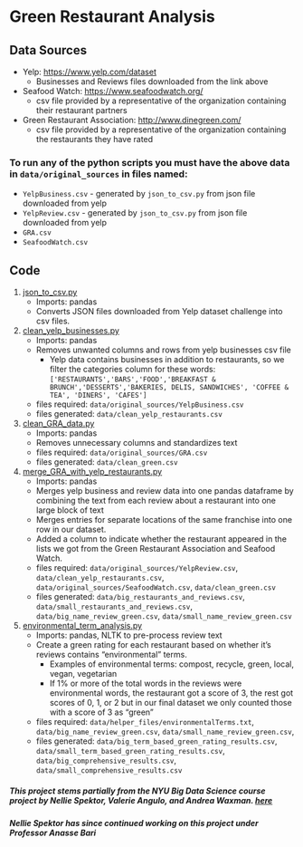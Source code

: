# Green Restaurant Analysis
## Data Sources
- Yelp: https://www.yelp.com/dataset
    - Businesses and Reviews files downloaded from the link above
- Seafood Watch: https://www.seafoodwatch.org/
    - csv file provided by a representative of the organization containing their restaurant partners
- Green Restaurant Association: http://www.dinegreen.com/
    - csv file provided by a representative of the organization containing the restaurants they have rated
### To run any of the python scripts you must have the above data in `data/original_sources` in files named: 
- `YelpBusiness.csv` - generated by `json_to_csv.py` from json file downloaded from yelp
- `YelpReview.csv` - generated by `json_to_csv.py` from json file downloaded from yelp
- `GRA.csv`
- `SeafoodWatch.csv`

## Code
1. [json_to_csv.py](https://github.com/nspektor/Green-Restaurant-Analysis/tree/master/pythonScripts)
   - Imports: pandas
   - Converts JSON files downloaded from Yelp dataset challenge into csv files.    
2. [clean_yelp_businesses.py](https://github.com/nspektor/Green-Restaurant-Analysis/tree/master/pythonScripts/clean_yelp_businesses.py)
    - Imports: pandas 
    - Removes unwanted columns and rows from yelp businesses csv file
        - Yelp data contains businesses in addition to restaurants,
         so we filter the categories column for these words: `['RESTAURANTS','BARS','FOOD','BREAKFAST & BRUNCH','DESSERTS','BAKERIES, DELIS, SANDWICHES', 'COFFEE & TEA', 'DINERS', 'CAFES']`
    - files required: `data/original_sources/YelpBusiness.csv`
    - files generated: `data/clean_yelp_restaurants.csv`
3. [clean_GRA_data.py](https://github.com/nspektor/Green-Restaurant-Analysis/tree/master/pythonScripts/clean_GRA_data.py)
   - Imports: pandas
   - Removes unnecessary columns and standardizes text
   - files required: `data/original_sources/GRA.csv`
   - files generated: `data/clean_green.csv`
4. [merge_GRA_with_yelp_restaurants.py](https://github.com/nspektor/Green-Restaurant-Analysis/tree/master/pythonScripts/merge_GRA_with_yelp_restaurants.py)
    - Imports: pandas
    - Merges yelp business and review data into one pandas dataframe by combining the text from each review about a restaurant into one large block of text
    - Merges entries for separate locations of the same franchise into one row in our dataset. 
    - Added a column to indicate whether the restaurant appeared in the 
    lists we got from the Green Restaurant Association and Seafood Watch.
   - files required:  `data/original_sources/YelpReview.csv`, 
                      `data/clean_yelp_restaurants.csv`, 
                      `data/original_sources/SeafoodWatch.csv`,
                      `data/clean_green.csv`
   - files generated: `data/big_restaurants_and_reviews.csv`, 
                      `data/small_restaurants_and_reviews.csv`,
                      `data/big_name_review_green.csv`,
                      `data/small_name_review_green.csv`
5. [environmental_term_analysis.py](https://github.com/nspektor/Green-Restaurant-Analysis/tree/master/pythonScripts/environmental_term_analysis.py)
    - Imports:  pandas, NLTK to pre-process review text
    - Create a green rating for each restaurant based on whether it’s reviews contains “environmental” terms. 
        - Examples of environmental terms: compost, recycle, green, local, vegan, vegetarian
        - If 1% or more of the total words in the reviews were environmental words, the restaurant got a score of 3, the rest got scores of 0, 1, or 2 but in our final dataset we only counted those with a score of 3 as “green”
    - files required: `data/helper_files/environmentalTerms.txt`, 
                      `data/big_name_review_green.csv`, 
                      `data/small_name_review_green.csv`,
   - files generated: `data/big_term_based_green_rating_results.csv`, 
                      `data/small_term_based_green_rating_results.csv`,
                      `data/big_comprehensive_results.csv`,
                      `data/small_comprehensive_results.csv`
##### This project stems partially from the NYU Big Data Science course project by Nellie Spektor, Valerie Angulo, and Andrea Waxman. [here](https://github.com/nspektor/Environmental-Consciousness-in-the-Restaurant-Business)
##### Nellie Spektor has since continued working on this project under Professor Anasse Bari






